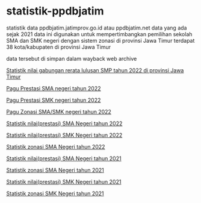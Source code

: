 # statistik-ppdbjatim
statistik data ppdbjatim.jatimprov.go.id atau ppdbjatim.net
data yang ada sejak 2021
data ini digunakan untuk mempertimbangkan pemilihan sekolah SMA dan SMK negeri dengan sistem zonasi di provinsi Jawa Timur
terdapat 38 kota/kabupaten di provinsi Jawa Timur

data tersebut di simpan dalam wayback web archive

[Statistik nilai gabungan rerata lulusan SMP tahun 2022 di provinsi Jawa Timur](https://github.com/natrya/statistik-ppdbjatim/blob/main/nilai_gabungan_2022.md)

[Pagu Prestasi SMA negeri tahun 2022](https://github.com/natrya/statistik-ppdbjatim/blob/main/pagu_prestasi_sma_smk_2022.md)

[Pagu Prestasi SMK negeri tahun 2022](https://github.com/natrya/statistik-ppdbjatim/blob/main/pagu_prestasi_smk_2022.md)

[Pagu Zonasi SMA/SMK negeri tahun 2022](https://github.com/natrya/statistik-ppdbjatim/blob/main/pagu_zonasi_sma_smk_2022.md)

[Statistik nilai(prestasi) SMA Negeri tahun 2022](https://github.com/natrya/statistik-ppdbjatim/blob/main/statistik_sma_nilai_2022.md)

[Statistik nilai(prestasi) SMK Negeri tahun 2022](https://github.com/natrya/statistik-ppdbjatim/blob/main/statistik_smk_nilai_2022.md)

[Statistik zonasi SMA Negeri tahun 2022](https://github.com/natrya/statistik-ppdbjatim/blob/main/statistik_sma_zonasi_2022.md)

[Statistik nilai(prestasi) SMA Negeri tahun 2021](https://github.com/natrya/statistik-ppdbjatim/blob/main/statistik_sma_nilai_2021.md)

[Statistik zonasi SMA Negeri tahun 2021](https://github.com/natrya/statistik-ppdbjatim/blob/main/statistik_sma_zonasi_2021.md)

[Statistik nilai(prestasi) SMK Negeri tahun 2021](https://github.com/natrya/statistik-ppdbjatim/blob/main/statistik_smk_nilai_2021.md)

[Statistik zonasi SMK Negeri tahun 2021](https://github.com/natrya/statistik-ppdbjatim/blob/main/statistik_smk_zonasi_2021.md)


